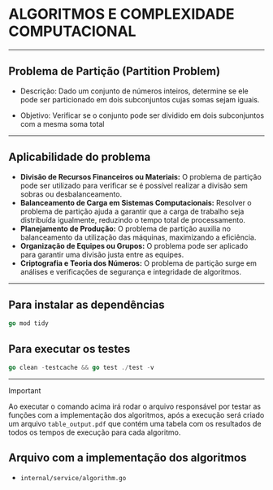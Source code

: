 # ALGORITMOS E COMPLEXIDADE COMPUTACIONAL

<hr />

## Problema de Partição (Partition Problem)
- Descrição: Dado um conjunto de números inteiros, determine se ele pode ser
particionado em dois subconjuntos cujas somas sejam iguais.

- Objetivo: Verificar se o conjunto pode ser dividido em dois subconjuntos com a
mesma soma total

<hr />

## Aplicabilidade do problema
 - **Divisão de Recursos Financeiros ou Materiais:** O problema de partição pode ser utilizado para verificar se é possível realizar a divisão sem sobras ou desbalanceamento.
 - **Balanceamento de Carga em Sistemas Computacionais:** Resolver o problema de partição ajuda a garantir que a carga de trabalho seja distribuída igualmente, reduzindo o tempo total de processamento.
 - **Planejamento de Produção:** O problema de partição auxilia no balanceamento da utilização das máquinas, maximizando a eficiência.
 - **Organização de Equipes ou Grupos:** O problema pode ser aplicado para garantir uma divisão justa entre as equipes.
 - **Criptografia e Teoria dos Números:** O problema de partição surge em análises e verificações de segurança e integridade de algoritmos.

<hr />

## Para instalar as dependências
 ```go
go mod tidy
 ```

## Para executar os testes
```go
go clean -testcache && go test ./test -v
```

<hr />

> [!IMPORTANT]  
> Ao executar o comando acima irá rodar o arquivo responsável por testar as funções com a implementação dos algoritmos, após a execução será criado um arquivo `table_output.pdf` que contém uma tabela com os resultados de todos os tempos de execução para cada algoritmo.

## Arquivo com a implementação dos algoritmos 
 - `internal/service/algorithm.go`
